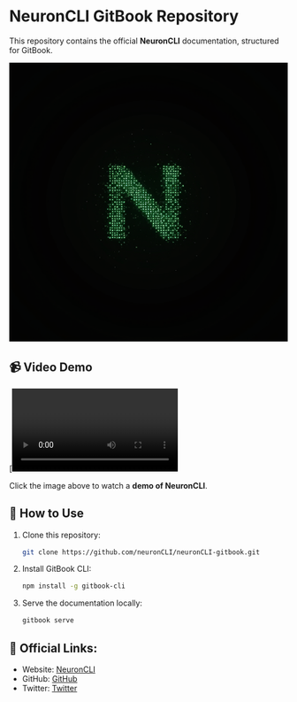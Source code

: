 # NeuronCLI GitBook Repository

This repository contains the official **NeuronCLI** documentation, structured for GitBook.

![NeuronCLI Logo](https://github.com/neuronCLI/neuronCLI-gitbook/blob/main/neuronCLIlogo.png)

## 📹 Video Demo
[![Watch the Video](https://github.com/neuronCLI/neuronCLI-gitbook/blob/main/demo.mp4)

Click the image above to watch a **demo of NeuronCLI**.

## 📖 How to Use
1. Clone this repository:
   ```sh
   git clone https://github.com/neuronCLI/neuronCLI-gitbook.git

2. Install GitBook CLI:
   ```sh
   npm install -g gitbook-cli

3. Serve the documentation locally:
   ```sh
   gitbook serve

## 🔗 Official Links: 

- Website: [NeuronCLI](https://neuroncli.com/)
- GitHub: [GitHub](https://github.com/neuronCLI/)
- Twitter: [Twitter](https://x.com/neuronCLI)
